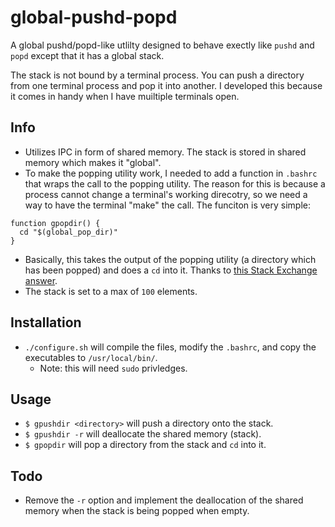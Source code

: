 # global-pushd-popd
A global pushd/popd-like utlilty designed to behave exectly like `pushd` and `popd` except that it has a global stack. 

The stack is not bound by a terminal process. You can push a directory from one terminal process and pop it into another. I developed this because it comes in handy when I have muiltiple terminals open.

## Info

- Utilizes IPC in form of shared memory. The stack is stored in shared memory which makes it "global".
- To make the popping utility work, I needed to add a function in `.bashrc` that wraps the call to the popping utility. The reason for this is because a process cannot change a terminal's working direcotry, so we need a way to have the terminal "make" the call. The funciton is very simple:

```shell
function gpopdir() {
  cd "$(global_pop_dir)"
}
```

- Basically, this takes the output of the popping utility (a directory which has been popped) and does a `cd` into it. Thanks to [this Stack Exchange answer](http://unix.stackexchange.com/questions/14721/changing-current-working-dir-with-a-script).
- The stack is set to a max of `100` elements. 

## Installation

- `./configure.sh` will compile the files, modify the `.bashrc`, and copy the executables to `/usr/local/bin/`.
  - Note: this will need `sudo` privledges.

## Usage

- `$ gpushdir <directory>` will push a directory onto the stack.
- `$ gpushdir -r` will deallocate the shared memory (stack).
- `$ gpopdir` will pop a directory from the stack and `cd` into it.

## Todo

- Remove the `-r` option and implement the deallocation of the shared memory when the stack is being popped when empty.
